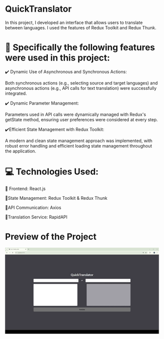 # QuickTranslator

In this project, I developed an interface that allows users to translate between languages. I used the features of Redux Toolkit and Redux Thunk.

# 🎯 Specifically the following features were used in this project:

✔️ Dynamic Use of Asynchronous and Synchronous Actions:

Both synchronous actions (e.g., selecting source and target languages) and asynchronous actions (e.g., API calls for text translation) were successfully integrated.

✔️ Dynamic Parameter Management:

Parameters used in API calls were dynamically managed with Redux's getState method, ensuring user preferences were considered at every step.

✔️Efficient State Management with Redux Toolkit:

A modern and clean state management approach was implemented, with robust error handling and efficient loading state management throughout the application.


# 💻 Technologies Used:

📍 Frontend: React.js

📍State Management: Redux Toolkit & Redux Thunk

📍API Communication: Axios

📍Translation Service: RapidAPI

# Preview of the Project
![](translator.gif)
